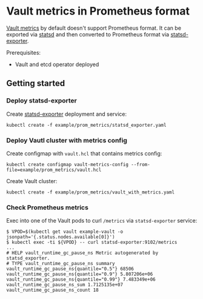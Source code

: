 # Vault metrics in Prometheus format

[Vault metrics](https://www.vaultproject.io/docs/internals/telemetry.html) by default
doesn't support Prometheus format.
It can be exported via [statsd](https://www.vaultproject.io/docs/configuration/telemetry.html)
and then converted to Prometheus format via [statsd-exporter][statsd_exporter_repo].

Prerequisites:

- Vault and etcd operator deployed

## Getting started

### Deploy statsd-exporter

Create [statsd-exporter][statsd_exporter_repo] deployment and service:

```
kubectl create -f example/prom_metrics/statsd_exporter.yaml
```

### Deploy Vautl cluster with metrics config

Create configmap with `vault.hcl` that contains metrics config:

```
kubectl create configmap vault-metrics-config --from-file=example/prom_metrics/vault.hcl
```

Create Vault cluster:

```
kubectl create -f example/prom_metrics/vault_with_metrics.yaml
```

### Check Prometheus metrics

Exec into one of the Vault pods to curl `/metrics` via `statsd-exporter` service:
```
$ VPOD=$(kubectl get vault example-vault -o jsonpath='{.status.nodes.available[0]}')
$ kubectl exec -ti ${VPOD} -- curl statsd-exporter:9102/metrics
...
# HELP vault_runtime_gc_pause_ns Metric autogenerated by statsd_exporter.
# TYPE vault_runtime_gc_pause_ns summary
vault_runtime_gc_pause_ns{quantile="0.5"} 68506
vault_runtime_gc_pause_ns{quantile="0.9"} 5.807206e+06
vault_runtime_gc_pause_ns{quantile="0.99"} 7.483349e+06
vault_runtime_gc_pause_ns_sum 1.7125135e+07
vault_runtime_gc_pause_ns_count 18
```



[statsd_exporter_repo]:https://github.com/prometheus/statsd_exporter
